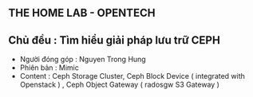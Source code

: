 

## THE HOME LAB - OPENTECH

## Chủ đều : Tìm hiểu giải pháp lưu trữ CEPH

- Người đóng góp : Nguyen Trong Hung
- Phiên bản : Mimic
- Content : Ceph Storage Cluster, Ceph Block Device ( integrated with Openstack ) , Ceph Object Gateway ( radosgw S3 Gateway )